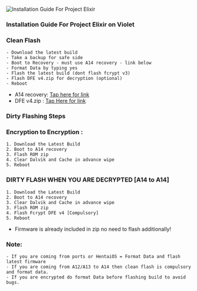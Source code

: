 ![Installation Guide For Project Elixir](https://i.imgur.com/3UmK6nS.png)

### Installation Guide For Project Elixir on Violet

### Clean Flash
```
- Download the latest build
- Take a backup for safe side
- Boot to Recovery - must use A14 recovery - link below
- Format Data by typing yes
- Flash the latest build (dont flash fcrypt v3)
- Flash DFE v4.zip for decryption (optional)
- Reboot
```

- A14 recovery: [Tap here for link](https://sourceforge.net/projects/project-elixir/files/fourteen/violet/recovery/)
- DFE v4.zip : [Tap Here for link](https://drive.google.com/file/d/1fxx11QOCxXJGvMDGC5lRnom-M0nf8Dhd/view?usp=sharing)


### Dirty Flashing Steps

### Encryption to Encryption :
```
1. Download the Latest Build
2. Boot to A14 recovery
3. Flash ROM zip
4. Clear Dalvik and Cache in advance wipe
5. Reboot
```

### DIRTY FLASH WHEN YOU ARE DECRYPTED [A14 to A14]
```
1. Download the Latest Build
2. Boot to A14 recovery
3. Clear Dalvik and Cache in advance wipe
3. Flash ROM zip
4. Flash Fcrypt DFE v4 [Compulsory]
5. Reboot
```

- Firmware is already included in zip no need to flash additionally!

### Note:
```
- If you are coming from ports or HentaiOS = Format Data and flash latest firmware
- If you are coming from A12/A13 to A14 then clean flash is compulsory and format data.
- If you are encrypted do format Data before flashing build to avoid bugs.
```
